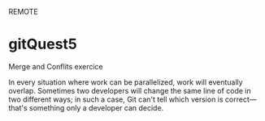 REMOTE
# gitQuest5
Merge and Conflits exercice

In every situation where work can be parallelized, work will eventually overlap. Sometimes two developers will change the same line of code in two different ways; in such a case, Git can't tell which version is correct—that's something only a developer can decide.
